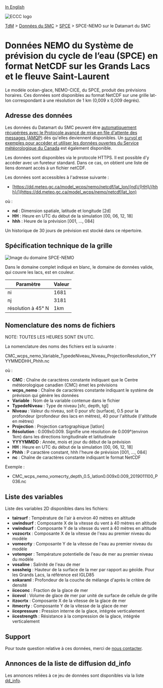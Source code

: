 [In English](readme_wcps_nemo-datamart_en.md)

![ECCC logo](../../img_eccc-logo.png)

[TdM](../../readme_fr.md) > [Données du SMC](../readme_fr.md) > [SPCE](readme_wcps_fr.md) > SPCE-NEMO sur le Datamart du SMC

# Données NEMO du Système de prévision du cycle de l’eau (SPCE) en format NetCDF sur les Grands Lacs et le fleuve Saint-Laurent

Le modèle océan-glace, NEMO-CICE, du SPCE, produit des prévisions horaires. Ces données sont disponibles au format NetCDF sur une grille lat-lon correspondant à une résolution de 1 km (0,009 x 0,009 degrés).

## Adresse des données 

Les données du Datamart du SMC peuvent être [automatiquement récupérées avec le Protocole avancé de mise en file d'attente des messages (AMQP)](../../msc-datamart/amqp_fr.md) dès qu'elles deviennent disponibles. Un [survol et exemples pour accéder et utiliser les données ouvertes du Service météorologique du Canada](../../usage/readme_fr.md) est également disponible.

Les données sont disponibles via le protocole HTTPS. Il est possible d’y accéder avec un fureteur standard. Dans ce cas, on obtient une liste de liens donnant accès à un fichier netCDF.

Les données sont accessibles à l'adresse suivante :

* [https://dd.meteo.gc.ca/model_wcps/nemo/netcdf/lat_lon/{nd}/{HH}/{hhh}/](https://dd.meteo.gc.ca/model_wcps/nemo/netcdf/lat_lon)                  

où :

* __nd__ : Dimension spatiale, latitude et longitude [2d]
* __HH__ : Heure en UTC du début de la simulation [00, 06, 12, 18]
* __hhh__ : Heure de la prévision [001, ..., 084] 

Un historique de 30 jours de prévision est stocké dans ce répertoire.

## Spécification technique de la grille  

![Image du domaine SPCE-NEMO](https://collaboration.cmc.ec.gc.ca/cmc/cmos/public_doc/msc-data/nwp_wcps/grille_wcps_nemo.png)

Dans le domaine complet indiqué en blanc, le domaine de données valide, qui couvre les lacs, est en couleur. 

| Paramètre | Valeur |
| ------ | ------ |
| ni | 1681 |
| nj | 3181 | 
| résolution à 45° N | 1km |


## Nomenclature des noms de fichiers 

NOTE: TOUTES LES HEURES SONT EN UTC.

La nomenclature des noms des fichiers est la suivante :

CMC_wcps_nemo_Variable_TypedeNiveau_Niveau_ProjectionResolution_YYYYMMDDHH_Phhh.nc

où :

* __CMC__ : Chaîne de caractères constante indiquant que le Centre météorologique canadien (CMC) émet les prévisions
* __wcps_nemo__ : Chaîne de caractères constante indiquant le système de prévision qui génère les données
* __Variable__ : Nom de la variable contenue dans le fichier
* __TypedeNiveau__ : Type de niveau [sfc, depth, tgl]
* __Niveau__ : Valeur du niveau, soit 0 pour sfc (surface), 0.5 pour la profondeur (profondeur des lacs en mètres), 40 pour l'altitude (l'altitude en mètres)
* __Projection__ : Projection cartographique [latlon]
* __Résolution__ : 0.009x0.009. Signifie une résolution de 0.009°(environ 1km) dans les directions longitudinale et latitudinale
* __YYYYMMDD__ : Année, mois et jour du début de la prévision
* __HH__ : Heure en UTC du début de la simulation [00, 06, 12, 18]
* __Phhh__ : P caractère constant, hhh l'heure de prévision [001, ..., 084] 
* __nc__ : Chaîne de caractères constante indiquant le format NetCDF

Exemple :

* CMC_wcps_nemo_vomecrty_depth_0.5_latlon0.009x0.009_2019011100_P036.nc

## Liste des variables

Liste des variables 2D disponibles dans les fichiers:

* __tairsurf__ : Température de l'air à environ 40 mètres en altitude
* __uwindsurf__ : Composante X de la vitesse du vent à 40 mètres en altitude
* __vwindsurf__ : Composante Y de la vitesse du vent à 40 mètres en altitude
* __vozocrtx__ : Composante X de la vitesse de l'eau au premier niveau du modèle 
* __vomecrty__ : Composante Y de la vitesse de l'eau au premier niveau du modèle
* __votemper__ : Température potentielle de l'eau de mer au premier niveau du modèle
* __vosaline__ : Salinité de l'eau de mer 
* __sossheig__ : Hauteur de la surface de la mer par rapport au géoïde. Pour les Grands Lacs, la référence est IGLD85
* __sokaraml__ : Profondeur de la couche de mélange d'après le critère de densité
* __iiceconc__ : Fraction de la glace de mer
* __iicevol__ : Volume de glace de mer par unité de surface de cellule de grille
* __itzocrtx__ : Composante X de la vitesse de la glace de mer
* __itmecrty__ : Composante Y de la vitesse de la glace de mer
* __iicepressure__ : Pression interne de la glace, intégrée verticalement
* __iicestrength__ : Résistance à la compression de la glace, intégrée verticalement

## Support

Pour toute question relative à ces données, merci de [nous contacter](https://weather.gc.ca/mainmenu/contact_us_f.html).

## Annonces de la liste de diffusion dd_info 

Les annonces reliées à ce jeu de données sont disponibles via la liste [dd_info](https://comm.collab.science.gc.ca/mailman3/postorius/lists/dd_info/).

